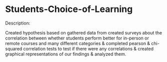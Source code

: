 # Students-Choice-of-Learning
Description:

Created hypothesis based on gathered data from created surveys about the correlation between whether students perform better for in-person or remote courses and many different categories & completed pearson & chi-squared correlation tests to test if there were any correlations & created graphical representations of our findings & analyzed them.
